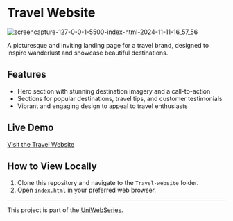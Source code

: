 # Travel Website

![screencapture-127-0-0-1-5500-index-html-2024-11-11-16_57_56](https://github.com/user-attachments/assets/8c0e0684-ef31-480b-a058-8f1e1fc2f0fb)

A picturesque and inviting landing page for a travel brand, designed to inspire wanderlust and showcase beautiful destinations.

## Features
- Hero section with stunning destination imagery and a call-to-action
- Sections for popular destinations, travel tips, and customer testimonials
- Vibrant and engaging design to appeal to travel enthusiasts

## Live Demo
[Visit the Travel Website](https://astonishing-khapse-ef3324.netlify.app/)

## How to View Locally
1. Clone this repository and navigate to the `Travel-website` folder.
2. Open `index.html` in your preferred web browser.

---

This project is part of the [UniWebSeries](https://github.com/Tyron-Barnard/UniWebSeries).

